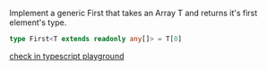 Implement a generic First<T> that takes an Array T and returns it's first element's type.

```typescript
type First<T extends readonly any[]> = T[0]
```

[check in typescript playground](https://www.typescriptlang.org/play?ssl=4&ssc=44&pln=4&pc=1#code/C4TwDgpgBAhgTnAjFAvFA2gchpgNFTAIzwIGNMBdAKFElgQCZUMBmfB-Ram8aAMQCWcAM7AAPABUoEAB7AIAOwAmwqHAgwlAewUAbELAUh0FAHzMJ6AAzda0ABYalyNIJHj4ScwHpv0mZCk8kpQwFpQhNDYmDx0jppMrkKiYp4MPn6ygcGh4ZFQLEA)
